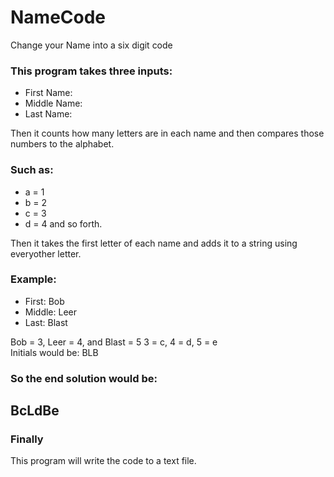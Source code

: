 # NameCode
Change your Name into a six digit code

### This program takes three inputs: 
- First Name:
- Middle Name:
- Last Name:

Then it counts how many letters are in each name and then compares those numbers to the alphabet. 
### Such as:
- a = 1
- b = 2
- c = 3 
- d = 4 and so forth.

Then it takes the first letter of each name and adds it to a string using everyother letter.

### Example:
- First: Bob
- Middle: Leer
- Last: Blast

Bob = 3, Leer = 4, and Blast = 5 
3 = c, 4 = d, 5 = e  
Initials would be: BLB 
### So the end solution would be:
## BcLdBe

### Finally
This program will write the code to a text file.